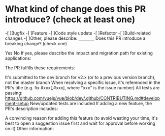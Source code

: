 # What kind of change does this PR introduce? (check at least one)

-[ ]Bugfix
-[ ]Feature
-[ ]Code style update
-[ ]Refactor
-[ ]Build-related changes
-[ ]Other, please describe: ________
Does this PR introduce a breaking change? (check one)

 Yes
 No
If yes, please describe the impact and migration path for existing applications:

The PR fulfills these requirements:

 It's submitted to the dev branch for v2.x (or to a previous version branch), not the master branch
 When resolving a specific issue, it's referenced in the PR's title (e.g. fix #xxx[,#xxx], where "xxx" is the issue number)
 All tests are passing: https://github.com/vuejs/vue/blob/dev/.github/CONTRIBUTING.md#development-setup
 New/updated tests are included
If adding a new feature, the PR's description includes:

 A convincing reason for adding this feature (to avoid wasting your time, it's best to open a suggestion issue first and wait for approval before working on it)
Other information:
